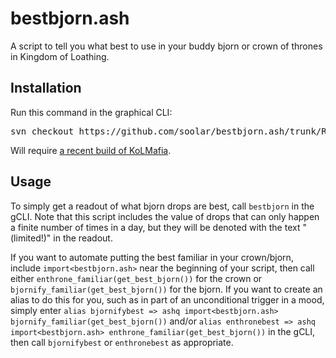 # bestbjorn.ash
 A script to tell you what best to use in your buddy bjorn or crown of thrones in Kingdom of Loathing.

## Installation

Run this command in the graphical CLI:
<pre>
svn checkout https://github.com/soolar/bestbjorn.ash/trunk/RELEASE/
</pre>
Will require [a recent build of KoLMafia](http://builds.kolmafia.us/job/Kolmafia/lastSuccessfulBuild/).

## Usage

To simply get a readout of what bjorn drops are best, call `bestbjorn` in the gCLI. Note that this script
includes the value of drops that can only happen a finite number of times in a day, but they will be denoted
with the text "(limited!)" in the readout.

If you want to automate putting the best familiar in your crown/bjorn, include `import<bestbjorn.ash>`
near the beginning of your script, then call either `enthrone_familiar(get_best_bjorn())` for the crown or
`bjornify_familiar(get_best_bjorn())` for the bjorn. If you want to create an alias to do this for you, such
as in part of an unconditional trigger in a mood, simply enter
`alias bjornifybest => ashq import<bestbjorn.ash> bjornify_familiar(get_best_bjorn())` and/or
`alias enthronebest => ashq import<bestbjorn.ash> enthrone_familiar(get_best_bjorn())` in the gCLI,
then call `bjornifybest` or `enthronebest` as appropriate.
